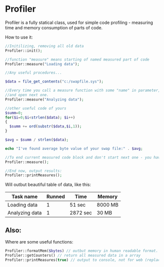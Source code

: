 Profiler
========

Profiler is a fully statical class, used for simple code profiling - measuring time and memory consumption of parts of code.

How to use it:

```php
//Initilizing, removing all old data
Profiler::init(); 

//function "measure" means starting of named measured part of code
Profiler::measure("Loading data"); 

//Any useful procedures...

$data = file_get_contents("c:/swapfile.sys");

//Every time you call a measure function with some "name" in parameter, profiler will end previous measured block of code
//and open next one.
Profiler::measure("Analyzing data"); 

//other useful code of yours
$summ=0;
for($i=0;$i<strlen($data); $i++)
{
  $summ += ord(substr($data,$i,1));
}

$avg = $summ / strlen($data);

echo "I've found average byte value of your swap file:" . $avg;

//To end current measured code block and don't start next one - you have to run measure() without parameters.
Profiler::measure();

//End now, output results:
Profiler::printMeasures();
```

Will outbut beautiful table of data, like this:

| Task name      | Runned | Time   |  Memory |
|----------------|--------|--------|---------|
| Loading data   |    1   |  51 sec|  8000 MB|
|Analyzing data  |    1   |2872 sec|    30 MB|


Also:
-----

Where are some useful functions:

```php
Profiler::formatMem($bytes) // outbut memory in human readable format.
Profiler::getCounters() // return all measured data in a array
Profiler::printMeasures(true) // output to console, not for web (replaces <br> to \n, doesn't use <table> and colors)
```

